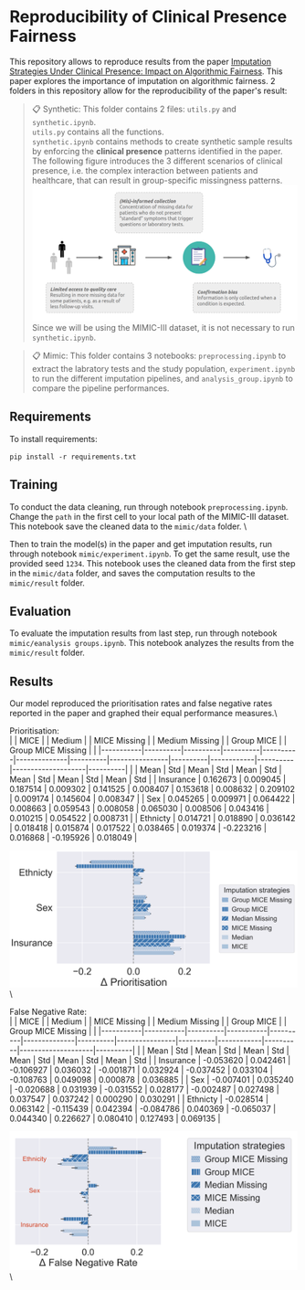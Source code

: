 
# Reproducibility of Clinical Presence Fairness

This repository allows to reproduce results from the paper [Imputation Strategies Under Clinical Presence: Impact on Algorithmic Fairness](https://arxiv.org/abs/2208.06648). This paper explores the importance of imputation on algorithmic fairness. 2 folders in this repository allow for the reproducibility of the paper's result:

>📋  Synthetic: This folder contains 2 files: `utils.py` and `synthetic.ipynb`. \
`utils.py` contains all the functions.\
`synthetic.ipynb` contains methods to create synthetic sample results by enforcing the **clinical presence** patterns identified in the paper. The following figure introduces the 3 different scenarios of clinical presence, i.e. the complex interaction between patients and healthcare, that can result in group-specific missingness patterns.
![Model](./images/scenarios.png)\
Since we will be using the MIMIC-III dataset, it is not necessary to run `synthetic.ipynb`.

>📋  Mimic: This folder contains 3 notebooks: `preprocessing.ipynb` to extract the labratory tests and the study population, `experiment.ipynb` to run the different imputation pipelines, and `analysis_group.ipynb` to compare the pipeline performances.

## Requirements

To install requirements:

```setup
pip install -r requirements.txt
```

## Training

To conduct the data cleaning, run through notebook `preprocessing.ipynb`. Change the `path` in the first cell to your local path of the MIMIC-III dataset. This notebook save the cleaned data to the `mimic/data` folder. \

Then to train the model(s) in the paper and get imputation results, run through notebook `mimic/experiment.ipynb`. To get the same result, use the provided seed `1234`. This notebook uses the cleaned data from the first step in the `mimic/data` folder, and saves the computation results to the `mimic/result` folder.


## Evaluation

To evaluate the imputation results from last step, run through notebook `mimic/eanalysis groups.ipynb`. This notebook analyzes the results from the `mimic/result` folder.


## Results

Our model reproduced the prioritisation rates and false negative rates reported in the paper and graphed their equal performance measures.\

Prioritisation:\
|           | MICE     |          | Medium   |          | MICE Missing |          | Medium Missing |          | Group MICE |          | Group MICE Missing |          |
|-----------|----------|----------|----------|----------|--------------|----------|----------------|----------|------------|----------|--------------------|----------|
|           | Mean     | Std      | Mean     | Std      | Mean         | Std      | Mean           | Std      | Mean       | Std      | Mean               | Std      |
| Insurance | 0.162673 | 0.009045 | 0.187514 | 0.009302 |     0.141525 | 0.008407 |       0.153618 | 0.008632 |   0.209102 | 0.009174 |           0.145604 | 0.008347 |
| Sex       | 0.045265 | 0.009971 | 0.064422 | 0.008663 |     0.059543 | 0.008058 |       0.065030 | 0.008506 |   0.043416 | 0.010215 |           0.054522 | 0.008731 |
| Ethnicty  | 0.014721 | 0.018890 | 0.036142 | 0.018418 |     0.015874 | 0.017522 |       0.038465 | 0.019374 |  -0.223216 | 0.016868 |          -0.195926 | 0.018049 |

![Prioritisation](./images/result-prio.png)\

False Negative Rate:\
|           | MICE      |          | Medium    |          | MICE Missing |          | Medium Missing |          | Group MICE |          | Group MICE Missing |          |
|-----------|-----------|----------|-----------|----------|--------------|----------|----------------|----------|------------|----------|--------------------|----------|
|           | Mean      | Std      | Mean      | Std      | Mean         | Std      | Mean           | Std      | Mean       | Std      | Mean               | Std      |
| Insurance | -0.053620 | 0.042461 | -0.106927 | 0.036032 |    -0.001871 | 0.032924 |      -0.037452 | 0.033104 |  -0.108763 | 0.049098 |           0.000878 | 0.036885 |
| Sex       | -0.007401 | 0.035240 | -0.020688 | 0.031939 |    -0.031552 | 0.028177 |      -0.002487 | 0.027498 |   0.037547 | 0.037242 |           0.000290 | 0.030291 |
| Ethnicty  | -0.028514 | 0.063142 | -0.115439 | 0.042394 |    -0.084786 | 0.040369 |      -0.065037 | 0.044340 |   0.226627 | 0.080410 |           0.127493 | 0.069135 |

![FNR](./images/result-fnr.png)\

